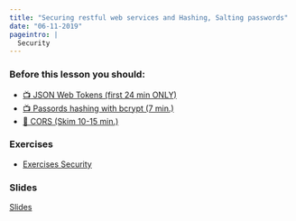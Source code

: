 ```yaml
---
title: "Securing restful web services and Hashing, Salting passwords"
date: "06-11-2019"
pageintro: |
  Security
---
```

         
### Before this lesson you should:
<!--BEGIN readings ##-->
- [:tv: JSON Web Tokens (first 24 min ONLY)](https://www.youtube.com/watch?v=oXxbB5kv9OA)
- [:tv: Passords hashing with bcrypt (7 min.)](https://www.youtube.com/watch?v=O6cmuiTBZVs) 
- [:book: CORS (Skim 10-15 min.)](https://developer.mozilla.org/en-US/docs/Web/HTTP/CORS)
<!--END readings ##-->

 ### Exercises
 <!--BEGIN exercises ##-->
- [Exercises Security](https://docs.google.com/document/d/1hC21WzWjNnQLy0eoLJB-HFRmVYpj-KtprHfmgwlyx50/edit?usp=sharing) 
<!--END exercises ##-->          
 ### Slides
 [Slides](http://sem3slides.mydemos.dk/security/security.html)
